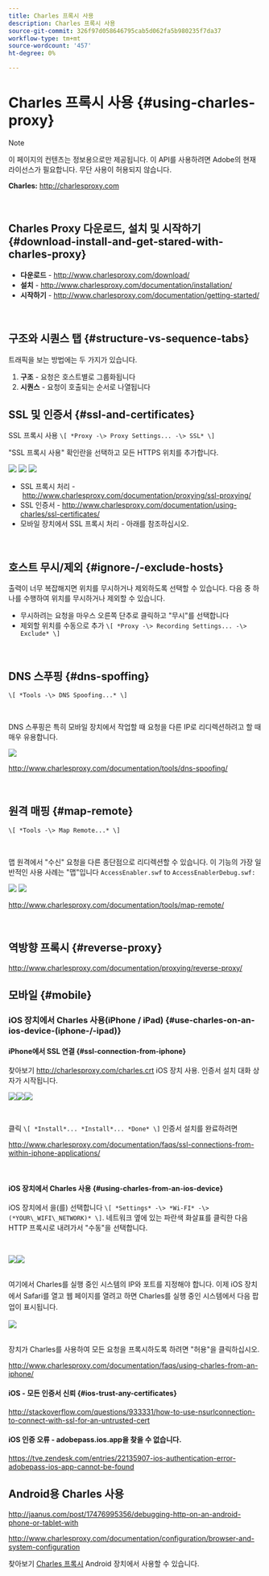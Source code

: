 ```yaml
---
title: Charles 프록시 사용
description: Charles 프록시 사용
source-git-commit: 326f97d058646795cab5d062fa5b980235f7da37
workflow-type: tm+mt
source-wordcount: '457'
ht-degree: 0%

---
```



# Charles 프록시 사용 {#using-charles-proxy}

>[!NOTE]
>
>이 페이지의 컨텐츠는 정보용으로만 제공됩니다. 이 API를 사용하려면 Adobe의 현재 라이선스가 필요합니다. 무단 사용이 허용되지 않습니다.


**Charles:** <http://charlesproxy.com>

 
## Charles Proxy 다운로드, 설치 및 시작하기 {#download-install-and-get-stared-with-charles-proxy}

- **다운로드** - <http://www.charlesproxy.com/download/>
- **설치** - <http://www.charlesproxy.com/documentation/installation/>
- **시작하기** - <http://www.charlesproxy.com/documentation/getting-started/>

 
## 구조와 시퀀스 탭 {#structure-vs-sequence-tabs}

트래픽을 보는 방법에는 두 가지가 있습니다.

1. **구조** - 요청은 호스트별로 그룹화됩니다
1. **시퀀스** - 요청이 호출되는 순서로 나열됩니다


## SSL 및 인증서 {#ssl-and-certificates}

SSL 프록시 사용 `\[ *Proxy -\> Proxy Settings... -\> SSL* \]`

&quot;SSL 프록시 사용&quot; 확인란을 선택하고 모든 HTTPS 위치를 추가합니다.


![](https://dzf8vqv24eqhg.cloudfront.net/userfiles/258/326/ckfinder/images/ProxySettings.PNG) ![](https://dzf8vqv24eqhg.cloudfront.net/userfiles/258/326/ckfinder/images/SSLSettings.PNG) ![](https://dzf8vqv24eqhg.cloudfront.net/userfiles/258/326/ckfinder/images/AddHttpsLocations.PNG)



- SSL 프록시 처리 - <http://www.charlesproxy.com/documentation/proxying/ssl-proxying/>
- SSL 인증서 - <http://www.charlesproxy.com/documentation/using-charles/ssl-certificates/>
- 모바일 장치에서 SSL 프록시 처리 - 아래를 참조하십시오.

 
## 호스트 무시/제외 {#ignore-/-exclude-hosts}

출력이 너무 복잡해지면 위치를 무시하거나 제외하도록 선택할 수 있습니다. 다음 중 하나를 수행하여 위치를 무시하거나 제외할 수 있습니다.

- 무시하려는 요청을 마우스 오른쪽 단추로 클릭하고 &quot;무시&quot;를 선택합니다
- 제외할 위치를 수동으로 추가 `\[ *Proxy -\> Recording Settings... -\> Exclude* \]`

 
## DNS 스푸핑 {#dns-spoffing}

`\[ *Tools -\> DNS Spoofing...* \]`

 

DNS 스푸핑은 특히 모바일 장치에서 작업할 때 요청을 다른 IP로 리디렉션하려고 할 때 매우 유용합니다.

![](https://dzf8vqv24eqhg.cloudfront.net/userfiles/258/326/ckfinder/images/DNSSpoofing.PNG)

<http://www.charlesproxy.com/documentation/tools/dns-spoofing/>

 
## 원격 매핑 {#map-remote}

`\[ *Tools -\> Map Remote...* \]`

 

맵 원격에서 &quot;수신&quot; 요청을 다른 종단점으로 리디렉션할 수 있습니다. 이 기능의 가장 일반적인 사용 사례는 &quot;맵&quot;입니다 `AccessEnabler.swf` to `AccessEnablerDebug.swf:`

![](https://dzf8vqv24eqhg.cloudfront.net/userfiles/258/326/ckfinder/images/MapRemote.PNG) ![](https://dzf8vqv24eqhg.cloudfront.net/userfiles/258/326/ckfinder/images/MapRemoteAdd.PNG)

<http://www.charlesproxy.com/documentation/tools/map-remote/>

 

## 역방향 프록시 {#reverse-proxy}

<http://www.charlesproxy.com/documentation/proxying/reverse-proxy/>

## 모바일 {#mobile}

### iOS 장치에서 Charles 사용(iPhone / iPad) {#use-charles-on-an-ios-device-(iphone-/-ipad)}

#### iPhone에서 SSL 연결 {#ssl-connection-from-iphone}

찾아보기 <http://charlesproxy.com/charles.crt> iOS 장치 사용.  인증서 설치 대화 상자가 시작됩니다.

![](https://dzf8vqv24eqhg.cloudfront.net/userfiles/258/326/ckfinder/images/iOSDeviceSSLCertificate1\(1\).PNG)![](https://dzf8vqv24eqhg.cloudfront.net/userfiles/258/326/ckfinder/images/iOSDeviceSSLCertificate2\(1\).PNG)![](https://dzf8vqv24eqhg.cloudfront.net/userfiles/258/326/ckfinder/images/iOSDeviceSSLCertificate3.PNG)

 </br>

클릭 `\[ *Install*... *Install*... *Done* \]` 인증서 설치를 완료하려면

<http://www.charlesproxy.com/documentation/faqs/ssl-connections-from-within-iphone-applications/>

 

#### iOS 장치에서 Charles 사용 {#using-charles-from-an-ios-device}

iOS 장치에서 을(를) 선택합니다 `\[ *Settings* -\> *Wi-FI* -\> (*YOUR\_WIFI\_NETWORK)* \]`. 네트워크 옆에 있는 파란색 화살표를 클릭한 다음 HTTP 프록시로 내려가서 &quot;수동&quot;을 선택합니다. 


 </br>

![](https://dzf8vqv24eqhg.cloudfront.net/userfiles/258/326/ckfinder/images/iOSDeviceManualProxy1.png)![](https://dzf8vqv24eqhg.cloudfront.net/userfiles/258/326/ckfinder/images/iOSDeviceManualProxy2.PNG)


 </br>
여기에서 Charles를 실행 중인 시스템의 IP와 포트를 지정해야 합니다. <span style="line-height: 1.6em;">이제 iOS 장치에서 Safari를 열고 웹 페이지를 열려고 하면 Charles를 실행 중인 시스템에서 다음 팝업이 표시됩니다.
 
 </br>

![](https://dzf8vqv24eqhg.cloudfront.net/userfiles/258/326/ckfinder/images/iOSDeviceManualProxy3.PNG)

</br>
장치가 Charles를 사용하여 모든 요청을 프록시하도록 하려면 "허용"을 클릭하십시오.

<http://www.charlesproxy.com/documentation/faqs/using-charles-from-an-iphone/>


#### iOS - 모든 인증서 신뢰 {#ios-trust-any-certificates}

<http://stackoverflow.com/questions/933331/how-to-use-nsurlconnection-to-connect-with-ssl-for-an-untrusted-cert>

#### iOS 인증 오류 - adobepass.ios.app을 찾을 수 없습니다.

<https://tve.zendesk.com/entries/22135907-ios-authentication-error-adobepass-ios-app-cannot-be-found>


## Android용 Charles 사용

<http://jaanus.com/post/17476995356/debugging-http-on-an-android-phone-or-tablet-with>

<http://www.charlesproxy.com/documentation/configuration/browser-and-system-configuration>


찾아보기 [Charles 프록시](http://charlesproxy.com/charles.crt) Android 장치에서 사용할 수 있습니다.
